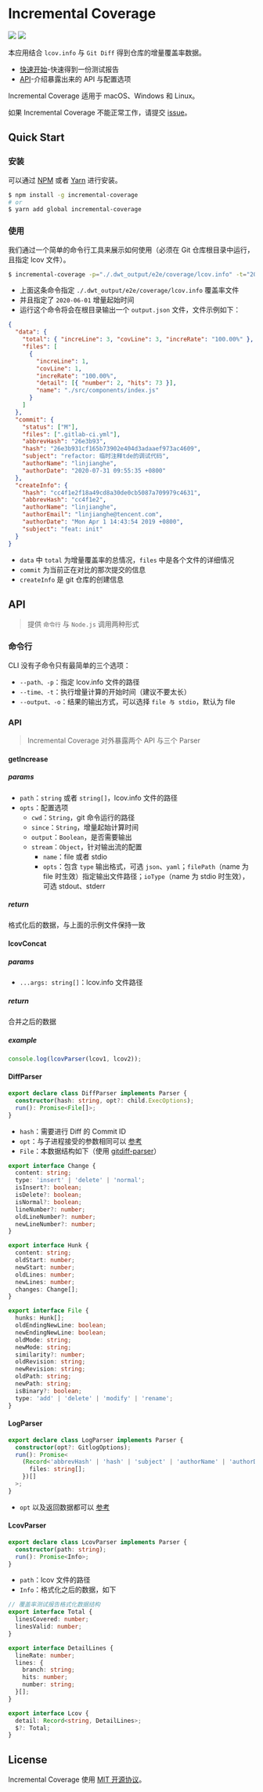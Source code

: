 # Incremental Coverage

![](https://img.shields.io/github/license/matmanjs/incremental-coverage) ![](https://img.shields.io/github/languages/code-size/matmanjs/incremental-coverage)


本应用结合 `lcov.info` 与 `Git Diff` 得到仓库的增量覆盖率数据。

- [快速开始](#quick-start)-快速得到一份测试报告
- [API](#api)-介绍暴露出来的 API 与配置选项

Incremental Coverage 适用于 macOS、Windows 和 Linux。

如果 Incremental Coverage 不能正常工作，请提交 [issue](https://github.com/matmanjs/incremental-coverage/issues/new)。

## Quick Start

### 安装

可以通过 [NPM](https://github.com/npm/cli) 或者 [Yarn](https://github.com/yarnpkg/yarn) 进行安装。

```sh
$ npm install -g incremental-coverage
# or
$ yarn add global incremental-coverage
```

### 使用

我们通过一个简单的命令行工具来展示如何使用（必须在 Git 仓库根目录中运行，且指定 lcov 文件）。

```sh
$ incremental-coverage -p="./.dwt_output/e2e/coverage/lcov.info" -t="2020-06-01"
```

- 上面这条命令指定 `./.dwt_output/e2e/coverage/lcov.info` 覆盖率文件
- 并且指定了 `2020-06-01` 增量起始时间
- 运行这个命令将会在根目录输出一个 `output.json` 文件，文件示例如下：

```json
{
  "data": {
    "total": { "increLine": 3, "covLine": 3, "increRate": "100.00%" },
    "files": [
      {
        "increLine": 1,
        "covLine": 1,
        "increRate": "100.00%",
        "detail": [{ "number": 2, "hits": 73 }],
        "name": "./src/components/index.js"
      }
    ]
  },
  "commit": {
    "status": ["M"],
    "files": [".gitlab-ci.yml"],
    "abbrevHash": "26e3b93",
    "hash": "26e3b931cf165b73902e404d3adaaef973ac4609",
    "subject": "refactor: 临时注释tde的调试代码",
    "authorName": "linjianghe",
    "authorDate": "2020-07-31 09:55:35 +0800"
  },
  "createInfo": {
    "hash": "cc4f1e2f18a49cd8a30de0cb5087a709979c4631",
    "abbrevHash": "cc4f1e2",
    "authorName": "linjianghe",
    "authorEmail": "linjianghe@tencent.com",
    "authorDate": "Mon Apr 1 14:43:54 2019 +0800",
    "subject": "feat: init"
  }
}

```

- `data` 中 `total` 为增量覆盖率的总情况，`files` 中是各个文件的详细情况
- `commit` 为当前正在对比的那次提交的信息
- `createInfo` 是 git 仓库的创建信息

## API

> 提供 `命令行` 与 `Node.js` 调用两种形式

### 命令行

CLI 没有子命令只有最简单的三个选项：

- `--path、-p`：指定 lcov.info 文件的路径
- `--time、-t`：执行增量计算的开始时间（建议不要太长）
- `--output、-o`：结果的输出方式，可以选择 `file 与 stdio`，默认为 file

### API

>  Incremental Coverage 对外暴露两个 API 与三个 Parser

#### getIncrease

##### params

- `path`：`string` 或者 `string[]`，lcov.info 文件的路径
- `opts`：配置选项
  - `cwd`：`String`，git 命令运行的路径
  - `since`：`String`，增量起始计算时间
  - `output`：`Boolean`，是否需要输出
  - `stream`：`Object`，针对输出流的配置
    - `name`：file 或者 stdio
    - `opts`：包含 `type` 输出格式，可选 `json`、`yaml`；`filePath`（name 为 file 时生效）指定输出文件路径；`ioType`（name 为 stdio 时生效），可选 stdout、stderr

##### return

格式化后的数据，与上面的示例文件保持一致

#### lcovConcat

##### params

- `...args: string[]`：lcov.info 文件路径

##### return

合并之后的数据

##### example

```js
console.log(lcovParser(lcov1, lcov2));
```

#### DiffParser

```typescript
export declare class DiffParser implements Parser {
  constructor(hash: string, opt?: child.ExecOptions);
  run(): Promise<File[]>;
}
```

- `hash`：需要进行 Diff 的 Commit ID
- `opt`：与子进程接受的参数相同可以 [参考](http://nodejs.cn/api/child_process.html#child_process_child_process_exec_command_options_callback)
- `File`：本数据结构如下（使用 [gitdiff-parser](https://github.com/ecomfe/gitdiff-parser)）

```typescript
export interface Change {
  content: string;
  type: 'insert' | 'delete' | 'normal';
  isInsert?: boolean;
  isDelete?: boolean;
  isNormal?: boolean;
  lineNumber?: number;
  oldLineNumber?: number;
  newLineNumber?: number;
}

export interface Hunk {
  content: string;
  oldStart: number;
  newStart: number;
  oldLines: number;
  newLines: number;
  changes: Change[];
}

export interface File {
  hunks: Hunk[];
  oldEndingNewLine: boolean;
  newEndingNewLine: boolean;
  oldMode: string;
  newMode: string;
  similarity?: number;
  oldRevision: string;
  newRevision: string;
  oldPath: string;
  newPath: string;
  isBinary?: boolean;
  type: 'add' | 'delete' | 'modify' | 'rename';
}
```

#### LogParser

```typescript
export declare class LogParser implements Parser {
  constructor(opt?: GitlogOptions);
  run(): Promise<
    (Record<'abbrevHash' | 'hash' | 'subject' | 'authorName' | 'authorDate' | 'status', string> & {
      files: string[];
    })[]
  >;
}
```

- `opt` 以及返回数据都可以 [参考](https://github.com/domharrington/node-gitlog)

#### LcovParser

```typescript
export declare class LcovParser implements Parser {
  constructor(path: string);
  run(): Promise<Info>;
}
```

- `path`：lcov 文件的路径
- `Info`：格式化之后的数据，如下

```typescript
// 覆盖率测试报告格式化数据结构
export interface Total {
  linesCovered: number;
  linesValid: number;
}

export interface DetailLines {
  lineRate: number;
  lines: {
    branch: string;
    hits: number;
    number: string;
  }[];
}

export interface Lcov {
  detail: Record<string, DetailLines>;
  $?: Total;
}
```

## License

Incremental Coverage 使用 [MIT 开源协议](https://github.com/matmanjs/incremental-coverage/blob/master/LICENSE)。

